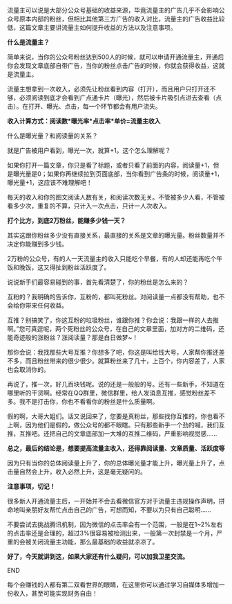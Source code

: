 流量主可以说是大部分公众号基础的收益来源，毕竟流量主的广告几乎不会影响公众号原本内部的粉丝，但相比其他第三方广告的收入对比，流量主的广告收益比较低，这篇文章主要讲流量主如何提升收益的方法以及注意事项。



**什么是流量主？**

简单来说，当你的公众号粉丝达到500人的时候，就可以申请开通流量主，开通后你会发现文章底部自带广告，当你的粉丝点击广告的时候，你就会获得收益，这就是流量主。

流量主想拿到一次收入，必须先让粉丝看到内容（打开），而且用户只打开还不够，必须阅读到底才会看到广点通卡片（曝光），然后被卡片吸引点进去查看（点击）。在打开、曝光、点击，每一个环节都会有用户流失。

**收入计算方式：阅读数\*曝光率\*点击率\*单价=流量主收入**

什么是曝光量？和阅读量的关系？

就是广告被用户看到，曝光一次，就算+1。这个怎么理解呢？

如果你打开一篇文章，你只是看了标题，或者只看了前面的内容，阅读量+1，但是曝光量是0；如果你再继续拉到页面底部，当你看到广告条的时候，阅读量+1，曝光量+1，这应该不难理解吧！

每天的收入和你的图文阅读人数有关，和阅读次数无关。不管被多少人看，不管被看多少次，重复的不算，只计入一次点击，只计一人次收入。



**打个比方，到底2万粉丝，能赚多少钱一天？**



其实这跟你粉丝多少没有直接关系，最直接的关系是文章的曝光量。粉丝数量并不决定你能赚到多少钱。

2万粉的公众号，有的人一天流量主的收入只能吃个早餐，有的人却还能再吃个午饭和晚饭，这又得扯到粉丝活跃度了。

说说新手们最容易碰到的事，首先看清楚了，你的粉丝是怎么来的？

互粉的？我明确的告诉你，互粉的，都叫死粉丝。对阅读量一点都没有帮助，也不会给你带来任何收益。

互推？别搞笑了，你这互粉的垃圾粉丝，谁跟你推？你会说：我跟一样的人去推啊。”您可真逗呢，两个死粉丝的公众号，在自己的文章里面，加对方的二维码，还能奇迹般的涨粉丝？涨阅读量？那是白日做梦~！

那你会说：我找那些大号互推？你想多了吧，你这是叫给钱大号，人家帮你推还差不多，而且粉丝带来的很少很少。就算粉丝来了几十，上百个，你内容差了，人家也会取消你的。

再说了，推一次，好几百块钱呢。说的还是一般般的号。还有一些新手，不知道在哪里听的干货啊。经常在QQ群里，微信群里，给人发消息互推，感觉粉丝差不多。我不是打击你，你也不看看你的粉丝是什么质量啊。

假的啊，大哥大姐们。话又说回来了，您要是真粉丝，那些找你互推的，你也看不上啊，因为他们是假的，做公众号的都不眼瞎。只有那些新手一个劲的喊，我们互推，互推吧。还把自己的文章底部加一大堆的互推二维码，严重影响视觉感……

**总之，最后的结论是，想要提高流量主收入，还得靠阅读量、文章质量、活跃度等**



因为只有当你的总体阅读量上升了，你的总体曝光量才能上升，曝光量上升了，点击量自然会上升，收入必然上升，这是毫无疑问的。



**注意事项，切记！**

很多新人开通流量主后，一开始并不会去看微信官方对于流量主违规操作声明，拼命地叫亲朋好友帮忙点击自己的广告，可想而知，不要以为只有自己聪明……



不要尝试去挑战腾讯机制，因为微信的点击率会有一个范围，一般是在1~2%左右的点击率还是合理的，超过3%很容易被检测出来，一般第一次封禁是一个月，严重的会被关闭流量主功能，那么最基础的收益就凉凉了。

**好了，今天就讲到这，如果大家还有什么疑问，可以加我卫星交流。**

END



每个会赚钱的人都有第二双看世界的眼睛，在这里你可以通过学习自媒体多增加一份收入，甚至可能实现财务自由！



